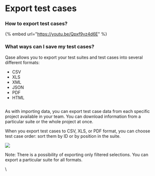 # Export test cases

### How to export test cases?

{% embed url="https://youtu.be/Qpxf9vz4d6E" %}

### What ways can I save my test cases?

Qase allows you to export your test suites and test cases into several different formats:

* CSV
* XLS
* XML
* JSON
* PDF
* HTML

[<img src="https://qase.intercom-attachments-7.com/i/o/595213298/63f8f9bfd344500bd3f8d7e0/myLyuH68MzWhsdOOJUAccb_06cNDv5GNl1nGEFjUo-XhcILnLo_G8jhM76DzEHZzk0wLf5f486FHnW7tGx7SsKhRde18WupdIgK4c4zb_H4QLzMLGq37-IO9iFjgo1pLWb0PobgROKqQ9iAXxq-3kZjDW46SpcaBVmapGlTvFifDrO6IW81EMC1gIg" alt="" data-size="original">](https://qase.intercom-attachments-7.com/i/o/595213298/63f8f9bfd344500bd3f8d7e0/myLyuH68MzWhsdOOJUAccb\_06cNDv5GNl1nGEFjUo-XhcILnLo\_G8jhM76DzEHZzk0wLf5f486FHnW7tGx7SsKhRde18WupdIgK4c4zb\_H4QLzMLGq37-IO9iFjgo1pLWb0PobgROKqQ9iAXxq-3kZjDW46SpcaBVmapGlTvFifDrO6IW81EMC1gIg)

As with importing data, you can export test case data from each specific project available in your team. You can download information from a particular suite or the whole project at once.

When you export test cases to CSV, XLS, or PDF format, you can choose test case order: sort them by ID or by position in the suite.

[![](https://qase.intercom-attachments-7.com/i/o/595213308/20e23ec47672ef83bae0a9c7/KCLK2ApaGD9LdkfSRvVIO3oBI6WvpusSt0mJMDGOVLLu9kdHNU7pV7rTn6B8oFRZdR4Q9Y8fpR5hvGqTg807hnqXNwjW2dPxsxsaw\_-RCK5Rjwume0w-Unw4vUZkl4sLwqKTTd7SPD5M5NBdmuQAT9n-IQQ4QbpJP8vipISABPHgLzk6hOa87CyI8Q)](https://qase.intercom-attachments-7.com/i/o/595213308/20e23ec47672ef83bae0a9c7/KCLK2ApaGD9LdkfSRvVIO3oBI6WvpusSt0mJMDGOVLLu9kdHNU7pV7rTn6B8oFRZdR4Q9Y8fpR5hvGqTg807hnqXNwjW2dPxsxsaw\_-RCK5Rjwume0w-Unw4vUZkl4sLwqKTTd7SPD5M5NBdmuQAT9n-IQQ4QbpJP8vipISABPHgLzk6hOa87CyI8Q)

Note: There is a possibility of exporting only filtered selections. You can export a particular suite for all formats.

\
